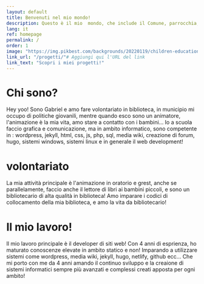 ```yaml
---
layout: default
title: Benvenuti nel mio mondo!
description: Questo è il mio  mondo, che include il Comune, parrocchia, oratorio, grest, associazioni, biblioteca, dev world, tech forum, Govern Developers Forum, social, jekyll, hugo, wordpress e molto altro che è dentro al mio mondo!
lang: it
ref: homepage
permalink: /
order: 1
image: "https://img.pikbest.com/backgrounds/20220119/children-education-blue-sky-and-grass_6243384.jpg!sw800"
link_url: "/progetti/"# Aggiungi qui l'URL del link
link_text: "Scopri i miei progetti!"
---
```

<main class="container my-4" markdown="1">
  <h1>Chi sono?</h1>
  <p>Hey yoo! Sono Gabriel e amo fare volontariato in biblioteca, in municipio mi occupo di politiche giovanili, mentre quando esco sono un animatore, l'animazione è la mia vita, amo stare a contatto con i bambini... Io a scuola faccio grafica e comunicazione, ma in ambito informatico, sono competente in : wordpress, jekyll, html, css, js, php, sql, media wiki, creazione di forum, hugo, sistemi windows, sistemi linux e in generale il web development!</p>

  <h1>volontariato</h1>
  <p>La mia attività principale è l'animazione in oratorio e grest, anche se parallelamente, faccio anche il lettore di libri ai bambini piccoli, e sono un bibliotecario di alta qualità in biblioteca! Amo imparare i codici di collocamento della mia biblioteca, e amo la vita da bibliotecario!</p>
  <h1>Il mio lavoro!</h1>
  <p>Il mio lavoro principale è il developer di siti web! Con 4 anni di esprienza, ho maturato conoscenze elevate in ambito statico e non! Imparando a utilizzare sistemi come wordpress, media wiki, jekyll, hugo, netlify, github ecc... Che mi porto con me da 4 anni amando il continuo sviluppo e la creaione di sistemi informatici sempre più avanzati e complessi creati apposta per ogni ambito!</p></main>

